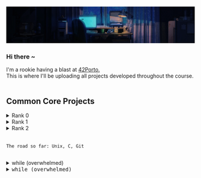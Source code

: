 
<p align="center">
   <img src="https://github.com/hen-lima/hen-lima/blob/main/Resources/banner.gif"/> 
  
### <p align="left">Hi there ~</p> 
   
  I'm a rookie having a blast at [42Porto.](https://www.42porto.com/)<br>
  This is where I'll be uploading all projects developed throughout the course.
<br><br>

## Common Core Projects 

<details>
  <summary>Rank 0</summary>
   
  - [Libft](https://github.com/hen-lima/student42/tree/master/Libft) : my own C library
</details>

<details>
  <summary>Rank 1</summary>
   
  - [ft_printf](https://github.com/hen-lima/student42/tree/master/Printf) : pretty much a printf, minus the flags
  - [get_next_line](https://github.com/hen-lima/student42/tree/master/get_next_line) : returning a line read from a file descriptor
  - [Born2beroot](https://github.com/hen-lima/student42/tree/master/Born2beroot) : virtual machine • no codes here, only the project description 
</details>  

<details>
  <summary>Rank 2</summary>
   
  - [push_swap](https://github.com/hen-lima/student42/tree/master/push_swap) : sorting stuff with minimum effort
</details>

<br>

```
The road so far: Unix, C, Git
```
##

<details>
  <summary>while (overwhelmed)</summary>

   - listenToLofi([ playlist ](https://www.youtube.com/watch?v=rUxyKA_-grg)); ✨
</details>

<details>
  <summary><kbd>while (overwhelmed)<kbd></summary>
<code>highlight</code>

   - listenToLofi([ playlist ](https://www.youtube.com/watch?v=rUxyKA_-grg)); ✨
</details>


